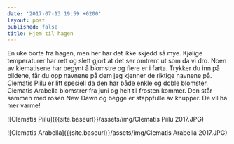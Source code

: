 ```yaml
---
date: '2017-07-13 19:59 +0200'
layout: post
published: false
title: Hjem til hagen
---
```


En uke borte fra hagen, men her har det ikke skjedd så mye. Kjølige temperaturer har rett og slett gjort at det ser omtrent ut som da vi dro. Noen av klematisene har begynt å blomstre og flere er i farta. Trykker du inn på bildene, får du opp navnene på dem jeg kjenner de riktige navnene på.
Clematis Piilu er litt spesiell da den har både enkle og doble blomster. Clematis Arabella blomstrer fra juni og helt til frosten kommer. Den står sammen med rosen New Dawn og begge er stappfulle av knupper. De vil ha mer varme!

![Clematis Piilu]({{site.baseurl}}/assets/img/Clematis Piilu 2017.JPG)

![Clematis Arabella]({{site.baseurl}}/assets/img/Clematis Arabella 2017.JPG)

<!--more-->


